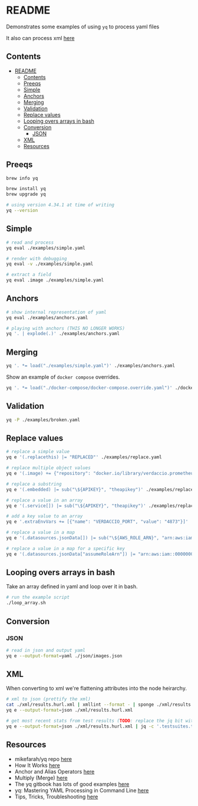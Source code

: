 # README

Demonstrates some examples of using `yq` to process yaml files  

It also can process xml [here](../52_xml/README.md)  

## Contents

- [README](#readme)
  - [Contents](#contents)
  - [Preeqs](#preeqs)
  - [Simple](#simple)
  - [Anchors](#anchors)
  - [Merging](#merging)
  - [Validation](#validation)
  - [Replace values](#replace-values)
  - [Looping overs arrays in bash](#looping-overs-arrays-in-bash)
  - [Conversion](#conversion)
    - [JSON](#json)
  - [XML](#xml)
  - [Resources](#resources)

## Preeqs

```sh
brew info yq

brew install yq
brew upgrade yq

# using version 4.34.1 at time of writing
yq --version 
```

## Simple

```sh
# read and process
yq eval ./examples/simple.yaml 

# render with debugging 
yq eval -v ./examples/simple.yaml   

# extract a field
yq eval .image ./examples/simple.yaml 
```

## Anchors

```sh
# show internal representation of yaml
yq eval ./examples/anchors.yaml

# playing with anchors (THIS NO LONGER WORKS)
yq '. | explode(.)' ./examples/anchors.yaml  
```

## Merging

```sh
yq '. *= load("./examples/simple.yaml")' ./examples/anchors.yaml
```

Show an example of `docker compose` overrides.  

```sh
yq '. *= load("./docker-compose/docker-compose.override.yaml")' ./docker-compose/docker-compose.yaml
```

## Validation

```sh
yq -P ./examples/broken.yaml                
```

## Replace values

```sh
# replace a simple value
yq e '(.replacethis) |= "REPLACED"' ./examples/replace.yaml

# replace multiple object values
yq e '(.image) += {"repository": "docker.io/library/verdaccio.prometheus", "tag": "latest"}' ./examples/replace.yaml

# replace a substring
yq e '(.embedded) |= sub("\${APIKEY}", "theapikey")' ./examples/replace.yaml

# replace a value in an array
yq e '(.service[]) |= sub("\${APIKEY}", "theapikey")' ./examples/replace.yaml

# add a key value to an array
yq e '.extraEnvVars += [{"name": "VERDACCIO_PORT", "value": "4873"}]' ./examples/replace.yaml

# replace a value in a map
yq e '(.datasources.jsonData[]) |= sub("\${AWS_ROLE_ARN}", "arn:aws:iam::0000000000000:role/myrole")' ./examples/replace.yaml

# replace a value in a map for a specific key
yq e '(.datasources.jsonData["assumeRoleArn"]) |= "arn:aws:iam::0000000000000:role/myrole"' ./examples/replace.yaml
```

## Looping overs arrays in bash

Take an array defined in yaml and loop over it in bash.

```sh
# run the example script
./loop_array.sh
```

## Conversion

### JSON

```sh
# read in json and output yaml
yq e --output-format=yaml ./json/images.json   
```

## XML

When converting to xml we're flattening attributes into the node heirarchy.  

```sh
# xml to json (prettify the xml)
cat ./xml/results.hurl.xml | xmllint --format - | sponge ./xml/results.hurl.xml
yq e --output-format=json ./xml/results.hurl.xml

# get most recent stats from test results (TODO: replace the jq bit with yq)
yq e --output-format=json ./xml/results.hurl.xml | jq -c '.testsuites.testsuite[-1] | {"total":."+@tests", "errors": ."+@errors","failures":."+@failures"}'
```

## Resources

* mikefarah/yq repo [here](https://github.com/mikefarah/yq)
* How It Works [here](https://mikefarah.gitbook.io/yq/how-it-works)
* Anchor and Alias Operators [here](https://mikefarah.gitbook.io/yq/operators/anchor-and-alias-operators)
* Multiply (Merge) [here](https://mikefarah.gitbook.io/yq/operators/multiply-merge)
* The yq gitbook has lots of good examples [here](https://mikefarah.gitbook.io/yq/upgrading-from-v3)
* yq: Mastering YAML Processing in Command Line [here](https://towardsdatascience.com/yq-mastering-yaml-processing-in-command-line-e1ff5ebc0823)
* Tips, Tricks, Troubleshooting [here](https://mikefarah.gitbook.io/yq/usage/tips-and-tricks)  
